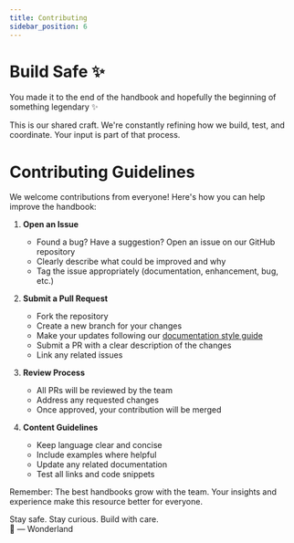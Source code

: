 ```yaml
---
title: Contributing
sidebar_position: 6
---
```


# Build Safe ✨
You made it to the end of the handbook and hopefully the beginning of something legendary ✨

This is our shared craft. We're constantly refining how we build, test, and coordinate. Your input is part of that process.

# Contributing Guidelines

We welcome contributions from everyone! Here's how you can help improve the handbook:

1. **Open an Issue**
   - Found a bug? Have a suggestion? Open an issue on our GitHub repository
   - Clearly describe what could be improved and why
   - Tag the issue appropriately (documentation, enhancement, bug, etc.)

2. **Submit a Pull Request**
   - Fork the repository
   - Create a new branch for your changes
   - Make your updates following our [documentation style guide](/docs/development/research/technical-writing)
   - Submit a PR with a clear description of the changes
   - Link any related issues

3. **Review Process**
   - All PRs will be reviewed by the team
   - Address any requested changes
   - Once approved, your contribution will be merged

4. **Content Guidelines**
   - Keep language clear and concise
   - Include examples where helpful
   - Update any related documentation
   - Test all links and code snippets

Remember: The best handbooks grow with the team. Your insights and experience make this resource better for everyone.

Stay safe. Stay curious. Build with care.  
🌌 — Wonderland
